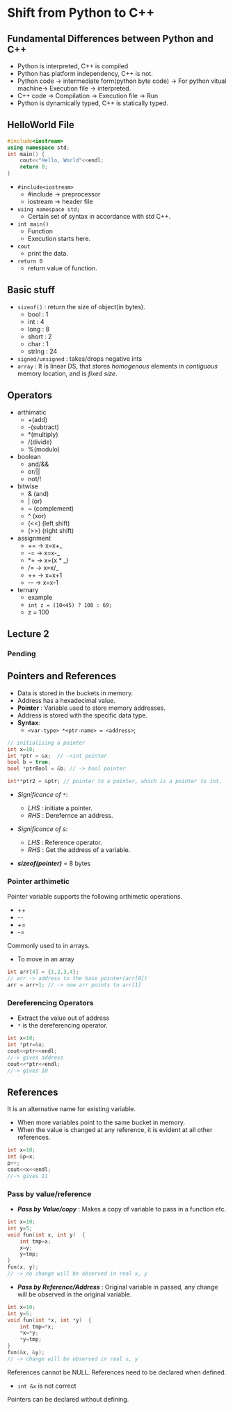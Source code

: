 # Shift from Python to C++

## Fundamental Differences between Python and C++
+ Python is interpreted, C++ is compiled
+ Python has platform independency, C++ is not.
+ Python code -> intermediate form(python byte code) -> For python vitual machine-> Execution file -> interpreted.
+ C++ code -> Compilation -> Execution file -> Run
+ Python is dynamically typed, C++ is statically typed.

## HelloWorld File
```cpp
#include<iostream>
using namespace std;
int main() {
    cout<<"Hello, World"<<endl;
    return 0;
}
```
+ `#include<iostream>`
    + #include -> preprocessor
    + iostream -> header file
+ `using namespace std;`
    + Certain set of syntax in accordance with std C++.
+ `int main()`
    + Function
    + Execution starts here.
+ `cout`
    + print the data.
+ `return 0`
    + return value of function.

## Basic stuff
+ `sizeof()` : return the size of object(in bytes).
    + bool : 1
    + int : 4
    + long : 8
    + short : 2
    + char : 1
    + string : 24
+ `signed/unsigned` : takes/drops negative ints
+ `array` : It is linear DS, that stores _homogenous_ elements in _contiguous_ memory location, and is _fixed size_.

## Operators
+ arthimatic
    + +(add)
    + -(subtract)
    + *(multiply)
    + /(divide)
    + %(modulo)
+ boolean
    + and/&&
    + or/||
    + not/!
+ bitwise
    + & (and)
    + | (or)
    + ~ (complement)
    + ^ (xor)
    + (<<) (left shift)
    + (>>) (right shift)
+ assignment
    + += -> x=x+_
    + -= -> x=x-_
    + *= -> x=(x * _)
    + /= -> x=x/_
    + ++ -> x=x+1
    + -- -> x=x-1
+ ternary
    + example
    + `int z = (10<45) ? 100 : 69;`
    + z = 100

## Lecture 2
### Pending

## Pointers and References
+ Data is stored in the buckets in memory.
+ Address has a hexadecimal value.
+ __Pointer__ : Variable used to store memory addresses.
+ Address is stored with the specific data type.
+ __Syntax__:
    + `<var-type> *<ptr-name> = <address>`;
```cpp
// initialising a pointer
int x=10;
int *ptr = &x;  // ->int pointer
bool b = true;
bool *ptrBool = &b; // -> bool pointer

int**ptr2 = &ptr; // pointer to a pointer, which is a pointer to int.
```
+ _Significance of `*`_:
    + *LHS* : initiate a pointer.
    + *RHS* : Derefernce an address.

+ _Significance of `&`_:
    + *LHS* : Reference operator.
    + *RHS* : Get the address of a variable.

+ __*sizeof(pointer)*__ = 8 bytes
### Pointer arthimetic
Pointer variable supports the following arthimetic operations.
+ ++ 
+ -- 
+ += 
+ -=

Commonly used to in arrays.
+ To move in an array
```cpp
int arr[4] = {1,2,3,4};
// arr -> address to the base pointer(arr[0])
arr = arr+1; // -> now arr points to arr[1]
```
### Dereferencing Operators
+ Extract the value out of address
+ `*` is the dereferencing operator.
```cpp
int x=10;
int *ptr=&x;
cout<<ptr<<endl;
//-> gives address
cout<<*ptr<<endl;
//-> gives 10
```
## References
It is an alternative name for existing variable.
+ When more variables point to the same bucket in memory.
+ When the value is changed at any reference, it is evident at all other references.
```cpp
int x=10;
int &p=x;
p++;
cout<<x<<endl;
//-> gives 11
```

### Pass by value/reference
+ __*Pass by Value/copy*__ : Makes a copy of variable to pass in a function etc.
```cpp
int x=10;
int y=5;
void fun(int x, int y)  {
    int tmp=x;
    x=y;
    y=tmp;
}
fun(x, y);
// -> no change will be observed in real x, y
```
+ __*Pass by Reference/Address*__ : Original variable in passed, any change will be observed in the original variable.
```cpp
int x=10;
int y=5;
void fun(int *x, int *y)  {
    int tmp=*x;
    *x=*y;
    *y=tmp;
}
fun(&x, &y);
// -> change will be observed in real x, y
```
References cannot be NULL.
References need to be declared when defined.
+ `int &x` is not correct

Pointers can be declared without  defining.